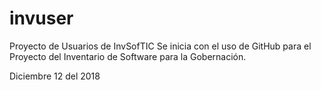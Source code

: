 ﻿# invuser
Proyecto de Usuarios de InvSofTIC
Se inicia con el uso de GitHub para el Proyecto del Inventario de Software para la Gobernación.

Diciembre 12 del 2018
